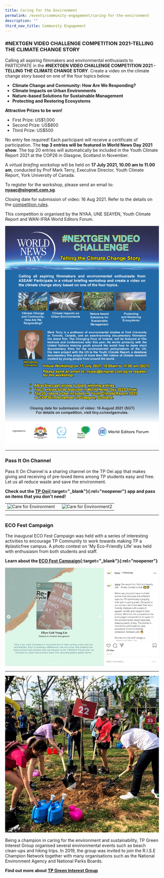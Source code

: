 ```yaml
---
title: Caring for the Environment
permalink: /events/community-engagement/caring-for-the-environment
description: ""
third_nav_title: Community Engagement
---
```

### #NEXTGEN VIDEO CHALLENGE COMPETITION 2021-TELLING THE CLIMATE CHANGE STORY ###
Calling all aspiring filmmakers and environmental enthusiasts to PARTICIPATE in the **#NEXTGEN VIDEO CHALLENGE COMPETITION 2021 - TELLING THE CLIMATE CHANGE STORY**. Create a video  on the climate change story based on one of the four topics below:
* **Climate Change and Community: How Are We Responding?**
* **Climate Impacts on Urban Environments**
* **Nature-based Solutions for Sustainable Management**
* **Protecting and Restoring Ecosystems**

**Attractive Prizes to be won!**
* First Prize: US$1,000
* Second Prize: US$800
* Third Prize: US$500

No entry fee required! Each participant will receive a certificate of participation. The **top 3 entries will be featured in World News Day 2021 show**. The top 20 entries will automatically be included in the Youth Climate Report 2021 at the COP26 in Glasgow, Scotland in November.

A *virtual briefing workshop* will be held on **17 July 2021, 10.00 am to 11.00 am**, conducted by Prof Mark Terry, Executive Director, Youth Climate Report, York University of Canada.

To register for the workshop, please send an email to: **[nyaac@singnet.com.sg](mailto:nyaac@singnet.com.sg)**.

Closing date for submission of video: 16 Aug 2021. Refer to the details on the [competition rules](/files/BeCaring-EnvirCompetition%20Rules.pdf).

This competition is organised by the NYAA, UNE SEAYEN, Youth Climate Report and WAN-IFRA World Editors Forum.

![NEXTGEN VIDEO CHALLENGE COMPETITION 2021](/images/BeCaring-EnvirWNDVideoCompetition.png)

---
### Pass It On Channel ###
Pass It On Channel is a sharing channel on the TP Oei app that makes giving and receiving of pre-loved items among TP students easy and free. Let us all reduce waste and save the environment.

**Check out the [TP Oei](https://www.tp.edu.sg/life-at-tp/tp-students-digital-access-it-matters/students-it-needs.html#tpoei){:target="_blank"}{:rel="noopener"} app and pass on items that you don't need!**

<table>
    <tr>
        <td style="width:50%"><image src="/images/BeCaring-Env-PassItOn11.jpg" style="display:block;margin-left:auto;margin-right:auto;" alt="Care for Environment"></image>       
        </td>
        <td style="width:50%"><image src="/images/BeCaring-Env-PassItOn2.png" style="display:block;margin-left:auto;margin-right:auto;" alt="Care for Environment2"></image>       
        </td>
    </tr>
</table>

---

### ECO Fest Campaign ###
The inaugural ECO Fest Campaign was held with a series of interesting activities to encourage TP Community to work towards making TP a #plasticfree campus. A photo contest on 'My Eco-Friendly Life’ was held with enthusiasm from both students and staff.

**Learn about the [ECO Fest Campaign](https://www.instagram.com/p/CCm7zaGHYBL){:target="_blank"}{:rel="noopener"}**

![ECO Fest Campaign](/images/EcoFest4.JPG)

---

![TP Green Interest Group](/images/BeCaring-green_interest_grp1.jpg)

Being a champion in caring for the environment and sustainability, TP Green Interest Group organised several environmental events such as beach clean-ups and hiking trips. In 2019, the group was invited to join the R.I.S.E Champion Network together with many organisations such as the National Environment Agency and National Parks Boards.

**Find out more about [TP Green Interest Group](/interest_groups/green_interest_group/)**